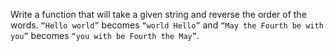 Write a function that will take a given string and reverse the order of the words. `“Hello world”` becomes `“world Hello”` and `“May the Fourth be with you”` becomes `“you with be Fourth the May”`.